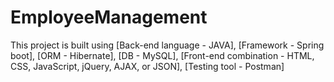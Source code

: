 # EmployeeManagement
This project is built using [Back-end language - JAVA], [Framework - Spring boot], [ORM - Hibernate], [DB - MySQL], [Front-end combination - HTML, CSS, JavaScript, jQuery, AJAX, or JSON], [Testing tool - Postman]
